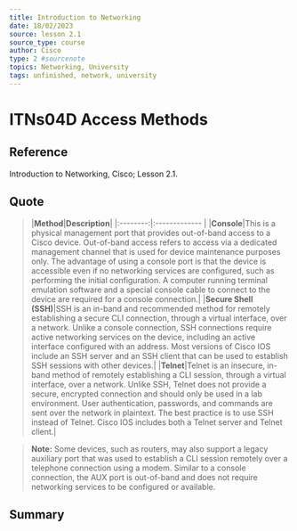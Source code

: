 ```yaml
---
title: Introduction to Networking
date: 18/02/2023
source: lesson 2.1
source_type: course
author: Cisco
type: 2 #sourcenote
topics: Networking, University
tags: unfinished, network, university
---
```

# ITNs04D Access Methods

## **Reference**
Introduction to Networking, Cisco; Lesson 2.1.

## **Quote**
> |**Method**|**Description**|
|:--------:|:------------- |
|**Console**|This is a physical management port that provides out-of-band access to a Cisco device. Out-of-band access refers to access via a dedicated management channel that is used for device maintenance purposes only. The advantage of using a console port is that the device is accessible even if no networking services are configured, such as performing the initial configuration. A computer running terminal emulation software and a special console cable to connect to the device are required for a console connection.|
|**Secure Shell (SSH)**|SSH is an in-band and recommended method for remotely establishing a secure CLI connection, through a virtual interface, over a network. Unlike a console connection, SSH connections require active networking services on the device, including an active interface configured with an address. Most versions of Cisco IOS include an SSH server and an SSH client that can be used to establish SSH sessions with other devices.|
|**Telnet**|Telnet is an insecure, in-band method of remotely establishing a CLI session, through a virtual interface, over a network. Unlike SSH, Telnet does not provide a secure, encrypted connection and should only be used in a lab environment. User authentication, passwords, and commands are sent over the network in plaintext. The best practice is to use SSH instead of Telnet. Cisco IOS includes both a Telnet server and Telnet client.|

> **Note:** Some devices, such as routers, may also support a legacy auxiliary port that was used to establish a CLI session remotely over a telephone connection using a modem. Similar to a console connection, the AUX port is out-of-band and does not require networking services to be configured or available.

## **Summary**
<!-- Resume of the idea with the context of the quote. -->
